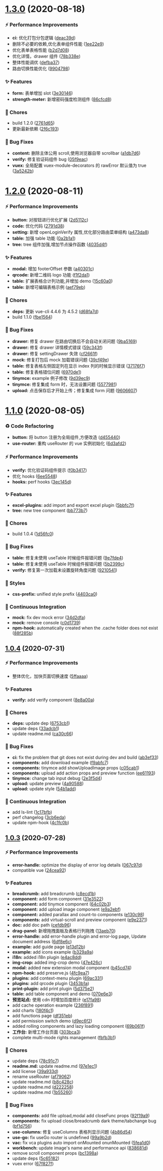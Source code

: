 # [1.3.0](https://github.com/anncwb/vue-vben-admin/compare/1.2.0...1.3.0) (2020-08-18)

### ⚡ Performance Improvements

- **ci:** 优化打包分包逻辑 ([deac39d](https://github.com/anncwb/vue-vben-admin/commit/deac39d))
- 删除不必要的依赖,优化表单组件性能 ([1ee22e9](https://github.com/anncwb/vue-vben-admin/commit/1ee22e9))
- 优化表单表格性能 ([b2d7d08](https://github.com/anncwb/vue-vben-admin/commit/b2d7d08))
- 优化详情，drawer 组件 ([78b338e](https://github.com/anncwb/vue-vben-admin/commit/78b338e))
- 整体性能调优 ([defba37](https://github.com/anncwb/vue-vben-admin/commit/defba37))
- 路由切换性能优化 ([9904798](https://github.com/anncwb/vue-vben-admin/commit/9904798))

### ✨ Features

- **form:** 表单增加 slot ([3e30146](https://github.com/anncwb/vue-vben-admin/commit/3e30146))
- **strength-meter:** 新增密码强度检测组件 ([86cfcd8](https://github.com/anncwb/vue-vben-admin/commit/86cfcd8))

### 🎫 Chores

- build 1.2.0 ([2761d65](https://github.com/anncwb/vue-vben-admin/commit/2761d65))
- 更新最新依赖 ([2f6c193](https://github.com/anncwb/vue-vben-admin/commit/2f6c193))

### 🐛 Bug Fixes

- **content:** 删除主体公用 scroll,使用浏览器自带 scrollbar ([a1db7d6](https://github.com/anncwb/vue-vben-admin/commit/a1db7d6))
- **verify:** 修复验证码组件 bug ([05f9eac](https://github.com/anncwb/vue-vben-admin/commit/05f9eac))
- **vuex:** 全局配置 vuex-module-decorators 的 rawError 默认值为 true ([3a5242b](https://github.com/anncwb/vue-vben-admin/commit/3a5242b))

# [1.2.0](https://github.com/anncwb/vue-vben-admin/compare/1.1.0...1.2.0) (2020-08-11)

### ⚡ Performance Improvements

- **button:** 对按钮进行优化扩展 ([2d5112c](https://github.com/anncwb/vue-vben-admin/commit/2d5112c))
- **code:** 优化代码 ([2791d38](https://github.com/anncwb/vue-vben-admin/commit/2791d38))
- **setting:** 新增 openLoginVerify 属性,优化部分路由菜单结构 ([a473da8](https://github.com/anncwb/vue-vben-admin/commit/a473da8))
- **table:** 加强 table 功能 ([0a2b1a1](https://github.com/anncwb/vue-vben-admin/commit/0a2b1a1))
- **tree:** tree 组件加强,增加节点操作函数 ([4035d4f](https://github.com/anncwb/vue-vben-admin/commit/4035d4f))

### ✨ Features

- **modal:** 增加 footerOffset 参数 ([a40301c](https://github.com/anncwb/vue-vben-admin/commit/a40301c))
- **qrcode:** 新增二维码 logo 功能 ([f1f2da1](https://github.com/anncwb/vue-vben-admin/commit/f1f2da1))
- **table:** 扩展表格合计列功能,并增加 demo ([15c60a0](https://github.com/anncwb/vue-vben-admin/commit/15c60a0))
- **table:** 新增可编辑表格示例 ([aef79eb](https://github.com/anncwb/vue-vben-admin/commit/aef79eb))

### 🎫 Chores

- **deps:** 更新 vue-cli 4.4.6 为 4.5.2 ([d68fa7d](https://github.com/anncwb/vue-vben-admin/commit/d68fa7d))
- build 1.1.0 ([fbe1564](https://github.com/anncwb/vue-vben-admin/commit/fbe1564))

### 🐛 Bug Fixes

- **drawer:** 修复 drawer 在路由切换后不会自动关闭问题 ([9ba5169](https://github.com/anncwb/vue-vben-admin/commit/9ba5169))
- **drawer:** 修复 drawer 详情模式错误 ([59c343f](https://github.com/anncwb/vue-vben-admin/commit/59c343f))
- **drawer:** 修复 settingDrawer 失效 ([cf2661f](https://github.com/anncwb/vue-vben-admin/commit/cf2661f))
- **mock:** 修复打包后 mock 加载错误问题 ([39cf49e](https://github.com/anncwb/vue-vben-admin/commit/39cf49e))
- **table:** 修复表格左侧固定列在显示 index 列的时候显示错误 ([37176f7](https://github.com/anncwb/vue-vben-admin/commit/37176f7))
- **table:** 修复表格错位问题 ([6970de1](https://github.com/anncwb/vue-vben-admin/commit/6970de1))
- **tinymce:** example 例子修改 ([9d39ec9](https://github.com/anncwb/vue-vben-admin/commit/9d39ec9))
- **tinymce:** 修复集成 form 时，无法设置问题 ([5577981](https://github.com/anncwb/vue-vben-admin/commit/5577981))
- **upload:** 点击保存后才开始上传；修复集成 form 问题 ([9606607](https://github.com/anncwb/vue-vben-admin/commit/9606607))

# [1.1.0](https://github.com/anncwb/vue-vben-admin/compare/1.0.4...1.1.0) (2020-08-05)

### ♻ Code Refactoring

- **button:** 将 button 注册为全局组件,方便改造 ([d455440](https://github.com/anncwb/vue-vben-admin/commit/d455440))
- **use-router:** 重构 useRouter 的 vue 实例初始化 ([6d3afd2](https://github.com/anncwb/vue-vben-admin/commit/6d3afd2))

### ⚡ Performance Improvements

- **verify:** 优化验证码组件提示 ([f0b3417](https://github.com/anncwb/vue-vben-admin/commit/f0b3417))
- 优化 hooks ([6ee5548](https://github.com/anncwb/vue-vben-admin/commit/6ee5548))
- **hooks:** perf hooks ([3ec145d](https://github.com/anncwb/vue-vben-admin/commit/3ec145d))

### ✨ Features

- **excel-plugins:** add import and export excel plugin ([5bbfc7f](https://github.com/anncwb/vue-vben-admin/commit/5bbfc7f))
- **tree:** new tree component ([bb773b7](https://github.com/anncwb/vue-vben-admin/commit/bb773b7))

### 🎫 Chores

- build 1.0.4 ([1d56fc0](https://github.com/anncwb/vue-vben-admin/commit/1d56fc0))

### 🐛 Bug Fixes

- **table:** 修复未使用 useTable 时候组件报错问题 ([9e7fde4](https://github.com/anncwb/vue-vben-admin/commit/9e7fde4))
- **table:** 修复未使用 useTable 时候组件报错问题 ([5b2399c](https://github.com/anncwb/vue-vben-admin/commit/5b2399c))
- **verify:** 修复第一次加载未设置旋转角度问题 ([9210541](https://github.com/anncwb/vue-vben-admin/commit/9210541))

### 💄 Styles

- **css-prefix:** unified style prefix ([4403ca0](https://github.com/anncwb/vue-vben-admin/commit/4403ca0))

### 🔧 Continuous Integration

- **mock:** fix dev mock error ([34d2dfa](https://github.com/anncwb/vue-vben-admin/commit/34d2dfa))
- **mock:** remove console ([c0d1739](https://github.com/anncwb/vue-vben-admin/commit/c0d1739))
- **npm-hook:** automatically created when the .cache folder does not exist ([88f285b](https://github.com/anncwb/vue-vben-admin/commit/88f285b))

## [1.0.4](https://github.com/anncwb/vue-vben-admin/compare/1.0.3...1.0.4) (2020-07-31)

### ⚡ Performance Improvements

- 整体优化，加快页面切换速度 ([5ffaaaa](https://github.com/anncwb/vue-vben-admin/commit/5ffaaaa))

### ✨ Features

- **verify:** add verify component ([8e8a00a](https://github.com/anncwb/vue-vben-admin/commit/8e8a00a))

### 🎫 Chores

- **deps:** update dep ([6753cb1](https://github.com/anncwb/vue-vben-admin/commit/6753cb1))
- update deps ([33adcb1](https://github.com/anncwb/vue-vben-admin/commit/33adcb1))
- update readme.md ([ca30c66](https://github.com/anncwb/vue-vben-admin/commit/ca30c66))

### 🐛 Bug Fixes

- **ci:** fix the problem that git does not exist during dev and build ([ab3ef33](https://github.com/anncwb/vue-vben-admin/commit/ab3ef33))
- **components:** add download example ([f9abfc7](https://github.com/anncwb/vue-vben-admin/commit/f9abfc7))
- **components:** tinymce add showUploadImage props ([c05cab1](https://github.com/anncwb/vue-vben-admin/commit/c05cab1))
- **components:** upload add action props and preview function ([ee61193](https://github.com/anncwb/vue-vben-admin/commit/ee61193))
- **tinymce:** change tab input debug ([2e3f5d4](https://github.com/anncwb/vue-vben-admin/commit/2e3f5d4))
- **upload:** update preview ([4a90588](https://github.com/anncwb/vue-vben-admin/commit/4a90588))
- **upload:** update style ([54b1add](https://github.com/anncwb/vue-vben-admin/commit/54b1add))

### 🔧 Continuous Integration

- add ls-lint ([1c17bfb](https://github.com/anncwb/vue-vben-admin/commit/1c17bfb))
- perf changelog ([3cb6eda](https://github.com/anncwb/vue-vben-admin/commit/3cb6eda))
- update npm-hook ([4c1fc0b](https://github.com/anncwb/vue-vben-admin/commit/4c1fc0b))

## [1.0.3](https://github.com/anncwb/vue-vben-admin/compare/24cea92...1.0.3) (2020-07-28)

### ⚡ Performance Improvements

- **error-handle:** optimize the display of error log details ([067c97d](https://github.com/anncwb/vue-vben-admin/commit/067c97d))
- compatible vue ([24cea92](https://github.com/anncwb/vue-vben-admin/commit/24cea92))

### ✨ Features

- **breadcrumb:** add breadcrumb ([c8ecd1b](https://github.com/anncwb/vue-vben-admin/commit/c8ecd1b))
- **component:** add form component ([31e3522](https://github.com/anncwb/vue-vben-admin/commit/31e3522))
- **component:** add tinymce component ([64c02b3](https://github.com/anncwb/vue-vben-admin/commit/64c02b3))
- **component:** add upload image component ([e9a2ebf](https://github.com/anncwb/vue-vben-admin/commit/e9a2ebf))
- **component:** added parallax and count-to components ([e130c98](https://github.com/anncwb/vue-vben-admin/commit/e130c98))
- **components:** add virtual-scroll and preview component ([e9e2371](https://github.com/anncwb/vue-vben-admin/commit/e9e2371))
- **doc:** add doc path ([cefdb96](https://github.com/anncwb/vue-vben-admin/commit/cefdb96))
- **drag-panel:** 新增拖拽面板及表格行列拖拽 ([13aeb70](https://github.com/anncwb/vue-vben-admin/commit/13aeb70))
- **error-handle:** add error-handle plugin and error-log page, Update document address ([6df8e6c](https://github.com/anncwb/vue-vben-admin/commit/6df8e6c))
- **example:** add guide page ([e13d12b](https://github.com/anncwb/vue-vben-admin/commit/e13d12b))
- **example:** add icons example ([b329a9a](https://github.com/anncwb/vue-vben-admin/commit/b329a9a))
- **i18n:** added i18n plugin ([e4ac8dd](https://github.com/anncwb/vue-vben-admin/commit/e4ac8dd))
- **img-crop:** added img-crop demo ([47e426c](https://github.com/anncwb/vue-vben-admin/commit/47e426c))
- **modal:** added new extension modal component ([b45cd74](https://github.com/anncwb/vue-vben-admin/commit/b45cd74))
- **npm-hook:** add preserve.js ([4fc9ea7](https://github.com/anncwb/vue-vben-admin/commit/4fc9ea7))
- **plugins:** add context-menu plugin ([69ac331](https://github.com/anncwb/vue-vben-admin/commit/69ac331))
- **plugins:** add qrcode plugin ([3453b1a](https://github.com/anncwb/vue-vben-admin/commit/3453b1a))
- **print-plugin:** add print plugin ([5d375e2](https://github.com/anncwb/vue-vben-admin/commit/5d375e2))
- **table:** add table component and demo ([070e6e3](https://github.com/anncwb/vue-vben-admin/commit/070e6e3))
- **预览站点:** 使用 cdn 时增加百度统计 ([e17fa98](https://github.com/anncwb/vue-vben-admin/commit/e17fa98))
- add cache operation example ([236f891](https://github.com/anncwb/vue-vben-admin/commit/236f891))
- add charts ([180f4c1](https://github.com/anncwb/vue-vben-admin/commit/180f4c1))
- add functions page ([df351eb](https://github.com/anncwb/vue-vben-admin/commit/df351eb))
- add permission switch demo ([d9ec6f2](https://github.com/anncwb/vue-vben-admin/commit/d9ec6f2))
- added rolling components and lazy loading component ([69b061f](https://github.com/anncwb/vue-vben-admin/commit/69b061f))
- **工作台:** 新增工作台页面 ([303bca3](https://github.com/anncwb/vue-vben-admin/commit/303bca3))
- complete multi-mode rights management ([fbfb3b1](https://github.com/anncwb/vue-vben-admin/commit/fbfb3b1))

### 🎫 Chores

- update deps ([78c91c7](https://github.com/anncwb/vue-vben-admin/commit/78c91c7))
- **readme.md:** update readme.md ([97e1ec1](https://github.com/anncwb/vue-vben-admin/commit/97e1ec1))
- add license ([39a933d](https://github.com/anncwb/vue-vben-admin/commit/39a933d))
- rename useRouter ([af79062](https://github.com/anncwb/vue-vben-admin/commit/af79062))
- update readme.md ([b8c428c](https://github.com/anncwb/vue-vben-admin/commit/b8c428c))
- update readme.md ([d222258](https://github.com/anncwb/vue-vben-admin/commit/d222258))
- update readme.md ([1b55260](https://github.com/anncwb/vue-vben-admin/commit/1b55260))

### 🐛 Bug Fixes

- **components:** add file upload,modal add closeFunc props ([92f19a9](https://github.com/anncwb/vue-vben-admin/commit/92f19a9))
- **components:** fix upload close/breadcrumb dark theme/tabchange bug ([bf1d756](https://github.com/anncwb/vue-vben-admin/commit/bf1d756))
- **use-columns:** 修复 useColumns 表格列显示问题 ([4b86d54](https://github.com/anncwb/vue-vben-admin/commit/4b86d54))
- **use-go:** fix useGo router is undefined ([99a9b2d](https://github.com/anncwb/vue-vben-admin/commit/99a9b2d))
- **vac:** fix vca plugins auto import onMounted onunMounted ([5fea1d0](https://github.com/anncwb/vue-vben-admin/commit/5fea1d0))
- **workbench:** update image's name and performance api ([838681d](https://github.com/anncwb/vue-vben-admin/commit/838681d))
- remove scroll component props ([bc1398a](https://github.com/anncwb/vue-vben-admin/commit/bc1398a))
- update deps ([5c65182](https://github.com/anncwb/vue-vben-admin/commit/5c65182))
- vuex error ([67f827f](https://github.com/anncwb/vue-vben-admin/commit/67f827f))
